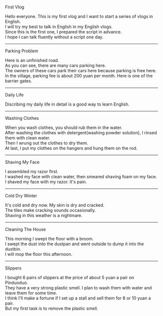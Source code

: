 First Vlog

Hello everyone. This is my first vlog and I want to start a series of vlogs in English.  
I will try my best to talk in English in my English vlogs.  
Since this is the first one, I prepared the script in advance.  
I hope I can talk fluently without a script one day.

---

Parking Problem

Here is an unfinished road.  
As you can see, there are many cars parking here.  
The owners of these cars park their cars here because parking is free here.  
In the village, parking fee is about 200 yuan per month. Here is one of the barrier gates.

---

Daily Life

Discribing my daily life in detail is a good way to learn English.

---

Washing Clothes

When you wash clothes, you should rub them in the water.  
After washing the clothes with detergent(washing powder solution), I rinsed them with clean water.  
Then I wrung out the clothes to dry them.  
At last, I put my clothes on the hangers and hung them on the rod.

---

Shaving My Face

I assembled my razor first.  
I washed my face with clean water, then smeared shaving foam on my face.  
I shaved my face with my razor. It's pain.

---
Cold Dry Winter

It's cold and dry now. My skin is dry and cracked.  
The tiles make cracking sounds occasionally.  
Shaving in this weather is a nightmare.

---
Cleaning The House

This morning I swept the floor with a broom.  
I swept the dust into the dustpan and went outside to dump it into the dustbin.  
I will mop the floor this afternoon.

---
Slippers

I bought 6 pairs of slippers at the price of about 5 yuan a pair on Pinduoduo.  
They have a very strong plastic smell. I plan to wash them with water and leave them for some time.  
I think I'll make a fortune if I set up a stall and sell them for 8 or 10 yuan a pair.  
But my first task is to remove the plastic smell.